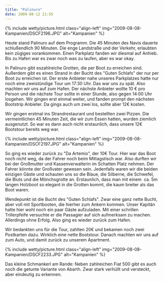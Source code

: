 ```yaml
---
title: "Palinuro"
date: 2009-08-12 21:55
---
```

{% include wetty/picture.html class="align-left" img="2009-08-08-Kampanien/DSCF2196.JPG" alt="Kampanien" %}

Heute stand Palinuro auf dem Programm. Die 45 Minuten des Navis dauerte schlußendlich 90 Minuten. Die enge Landstraße und der Verkehr, erlaubten kein zügiges vorankommen. Einen Parkplatz fanden wir diesmal auf Anhieb. Bis zu Hafen war es zwar noch was zu laufen, aber es war okay.

<!--more-->

In Palinuro gibt eszahlreiche Grotten, die per Boot zu erreichen sind. Außerdem gibt es einen Strand in der Bucht des "Guten Schlafs" der nur per Boot zu erreichen ist. Der erste Anbieter nahe unseres Parkplatzes hatte nur noch eine zweistündige Tour um 17:30 Uhr. Das war uns zu spät. Also machten wir uns auf zum Hafen. Der nächste Anbieter wollte 10 € pro Person und die nächste Tour sollte in einer Stunde, also gegen 14:00 Uhr losgehen. Wir gingen erst einmal weiter, und fanden prompt den nächsten Bootstrip Anbieter. Da gings auch um zwei los, sollte aber 12€ kosten.

Wir gingen erstmal ins Strandrestaurant und bestellten zwei Pizzen. Die vermeintlichen 45 Minuten Zeit, die wir zum Essen hatten, wurden ziemlich ausgenutzt. So war es dann auch nicht erstaunlich, dass unsere 12€ Bootstour bereits weg war.

{% include wetty/picture.html class="align-left" img="2009-08-08-Kampanien/DSCF2197.JPG" alt="Kampanien" %}

So ging es wieder zurück zu "Da Artemio", der 10€ Tour. Hier war das Boot noch nicht weg, da der Fahrer noch beim Mittagstisch war. Also durften wir bei der Großmutter und Kassenverwalterin im Schatten Platz nehmen. Der Fahrer könnte der Großvater gewesen sein. Jedenfalls waren wir die beiden einzigen Gäste und schauten uns so die Blaue, die Silberne, die Schwefel, die Bluts und die Mönchsgrotte an. Erstaunlich, dass man mit einem  ca. 5m langen Holzboot so elegant in die Grotten kommt, die kaum breiter als das Boot waren.

Wendepunkt ist die Bucht des "Guten Schlafs". Zwar eine ganz nette Bucht, aber voll mit Sportbooten, die hierher zum Ankern kommen. Unser Kapitän hatte hier wohl noch ein paar Gäste aufzuladen. Mit einer schrillen Trillerpfeife versuchte er die Passagier auf sich aufmerksam zu machen. Allerdings ohne Erfolg. Also ging es wieder zurück zum Hafen.

Wir bedankten uns für die Tour, zahlten 20€ und bekamen noch zwei Postkarten dazu. Wirklich eine nette Bootstour. Danach machten wir uns auf zum Auto, und damit zurück zu unserem Apartment.

{% include wetty/picture.html class="align-left" img="2009-08-08-Kampanien/DSCF2233.JPG" alt="Kampanien" %}

Das kleine Schmankerl am Rande: Neben zahlreichen Fiat 500 gibt es auch noch die getunte Variante von Abarth. Zwar stark verhüllt und versteckt, aber eindeutig zu erkennen.